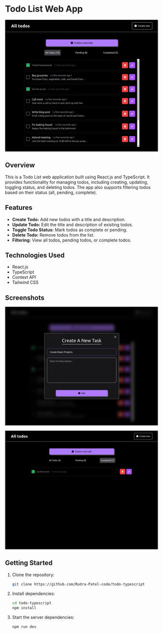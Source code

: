 # Todo List Web App

![Demo screenshot](public/demo_screenshot.png)

## Overview

This is a Todo List web application built using React.js and TypeScript. It provides functionality for managing todos, including creating, updating, toggling status, and deleting todos. The app also supports filtering todos based on their status (all, pending, complete).

## Features

- **Create Todo:** Add new todos with a title and description.
- **Update Todo:** Edit the title and description of existing todos.
- **Toggle Todo Status:** Mark todos as complete or pending.
- **Delete Todo:** Remove todos from the list.
- **Filtering:** View all todos, pending todos, or complete todos.

## Technologies Used

- React.js
- TypeScript
- Context API
- Tailwind CSS

## Screenshots

![Screenshot 1](public/screenshot1.png)

![Screenshot 2](public/screenshot2.png)

## Getting Started

1. Clone the repository:

   ```bash
   git clone https://github.com/Rudra-Patel-code/todo-typescript

   ```

2. Install dependencies:

   ```bash
   cd todo-typescript
   npm install

   ```

3. Start the server dependencies:

   ```bash
   npm run dev
   ```
